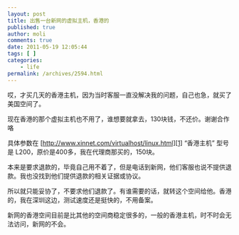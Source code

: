 ```yaml
---
layout: post
title: 出售一台新网的虚拟主机，香港的
published: true
author: moli
comments: true
date: 2011-05-19 12:05:44
tags: [ ]
categories:
    - life
permalink: /archives/2594.html
---
```

哎，才买几天的香港主机，因为当时客服一直没解决我的问题，自己也急，就买了美国空间了。

现在香港的那个虚拟主机也不用了，谁想要就拿去，130块钱，不还价。谢谢合作咯

具体参数在 [http://www.xinnet.com/virtualhost/linux.html][1] “香港主机” 型号是 L200，原价是400多，我在代理商那买的，150块。



本来是要求退款的，毕竟自己用不着了，但是电话到新网，他们客服也说不提供退款。我也没找到他们提供退款的相关证据或协议。

所以就只能妥协了，不要求他们退款了。有谁需要的话，就转这个空间给他。香港的，我在深圳这边，测试速度还是挺快的，不用备案。

新网的香港空间目前是比其他的空间商稳定很多的，一般的香港主机，时不时会无法访问，新网的不会。

 [1]: http://www.xinnet.com/virtualhost/linux.html#d
